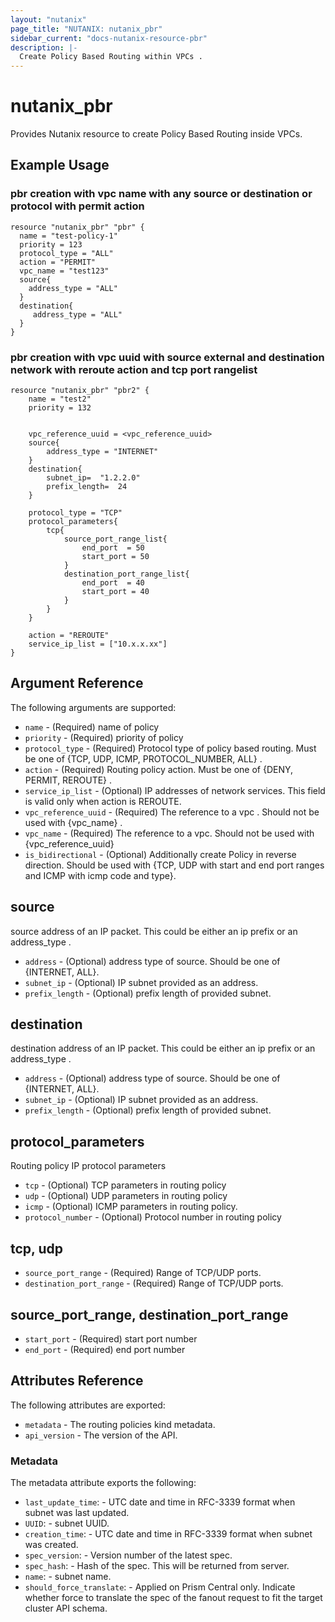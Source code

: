 ```yaml
---
layout: "nutanix"
page_title: "NUTANIX: nutanix_pbr"
sidebar_current: "docs-nutanix-resource-pbr"
description: |-
  Create Policy Based Routing within VPCs .
---
```


# nutanix_pbr

Provides Nutanix resource to create Policy Based Routing inside VPCs.

## Example Usage

### pbr creation with vpc name with any source or destination or protocol with permit action

```hcl
resource "nutanix_pbr" "pbr" {
  name = "test-policy-1"
  priority = 123
  protocol_type = "ALL"
  action = "PERMIT"
  vpc_name = "test123"
  source{
    address_type = "ALL"
  }
  destination{
     address_type = "ALL"
  }
}
```

### pbr creation with vpc uuid with source external and destination network with reroute action and  tcp port rangelist

```hcl
resource "nutanix_pbr" "pbr2" {
    name = "test2"
    priority = 132
 
 
    vpc_reference_uuid = <vpc_reference_uuid>
    source{
        address_type = "INTERNET"
    }
    destination{
        subnet_ip=  "1.2.2.0"
        prefix_length=  24
    }

    protocol_type = "TCP"
    protocol_parameters{
        tcp{
            source_port_range_list{
                end_port  = 50
                start_port = 50
            }
            destination_port_range_list{
                end_port  = 40
                start_port = 40
            }
        }
    }

    action = "REROUTE"
    service_ip_list = ["10.x.x.xx"]
}
```

## Argument Reference

The following arguments are supported:

* `name` - (Required) name of policy
* `priority` - (Required) priority of policy
* `protocol_type` - (Required) Protocol type of policy based routing. Must be one of {TCP, UDP, ICMP, PROTOCOL_NUMBER, ALL} .
* `action` - (Required) Routing policy action. Must be one of {DENY, PERMIT, REROUTE} .
* `service_ip_list` - (Optional) IP addresses of network services. This field is valid only when action is REROUTE.
* `vpc_reference_uuid` - (Required) The reference to a vpc . Should not be used with {vpc_name} .
* `vpc_name` - (Required) The reference to a vpc. Should not be used with {vpc_reference_uuid}
* `is_bidirectional` - (Optional) Additionally create Policy in reverse direction. Should be used with {TCP, UDP with start and end port ranges and ICMP with icmp code and type}. 

## source
source address of an IP packet. This could be either an ip prefix or an address_type . 

* `address` - (Optional) address type of source. Should be one of {INTERNET, ALL}.
* `subnet_ip` - (Optional) IP subnet provided as an address.
* `prefix_length` - (Optional) prefix length of provided subnet. 

## destination
destination address of an IP packet. This could be either an ip prefix or an address_type . 

* `address` - (Optional) address type of source. Should be one of {INTERNET, ALL}.
* `subnet_ip` - (Optional) IP subnet provided as an address.
* `prefix_length` - (Optional) prefix length of provided subnet. 

## protocol_parameters
Routing policy IP protocol parameters

* `tcp` - (Optional) TCP parameters in routing policy
* `udp` - (Optional) UDP parameters in routing policy
* `icmp` - (Optional) ICMP parameters in routing policy.
* `protocol_number` - (Optional) Protocol number in routing policy

## tcp, udp

* `source_port_range` - (Required) Range of TCP/UDP ports.
* `destination_port_range` - (Required) Range of TCP/UDP ports.

## source_port_range, destination_port_range

* `start_port` - (Required) start port number
* `end_port` - (Required) end port number


## Attributes Reference

The following attributes are exported:

* `metadata` - The routing policies kind metadata.
* `api_version` - The version of the API.

### Metadata

The metadata attribute exports the following:

* `last_update_time`: - UTC date and time in RFC-3339 format when subnet was last updated.
* `UUID`: - subnet UUID.
* `creation_time`: - UTC date and time in RFC-3339 format when subnet was created.
* `spec_version`: - Version number of the latest spec.
* `spec_hash`: - Hash of the spec. This will be returned from server.
* `name`: - subnet name.
* `should_force_translate`: - Applied on Prism Central only. Indicate whether force to translate the spec of the fanout request to fit the target cluster API schema.